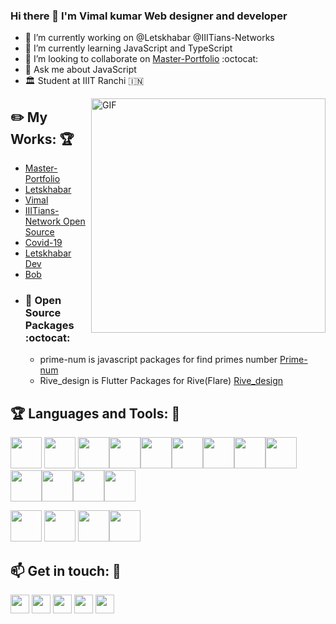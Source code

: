 ### Hi there 👋 I'm Vimal kumar Web designer and developer
- 🔭 I’m currently working on @Letskhabar @IIITians-Networks
- 🌱 I’m currently learning JavaScript and TypeScript
- 👯 I’m looking to collaborate on [Master-Portfolio](https://github.com/vimalverma558/master-portfolio) :octocat:
- 💬 Ask me about JavaScript
- 🏛️ Student at IIIT Ranchi :india:


<img align="right" width="375" alt="GIF" src="https://miro.medium.com/max/1360/1*IRGHmiGsa16stedQvIaZfw.gif" />

## :pencil2: My Works: :trophy:  
- [Master-Portfolio](https://github.com/vimalverma558/master-portfolio)
- [Letskhabar](https://letskhabar.com)
- [Vimal](https://vimal.letskhabar.com)
- [IIITians-Network Open Source](https://github.com/IIITians-Network/Open-Source)
- [Covid-19](https://covid-19.letskhabar.com/)
- [Letskhabar Dev](https://dev.letskhabar.com)
- [Bob](https://github.com/vimalverma558/Bob)
- ### :robot: Open Source Packages :octocat:
  - prime-num is javascript packages for find primes number [Prime-num](https://www.npmjs.com/package/prime-num)
  - Rive_design is Flutter Packages for Rive(Flare) [Rive_design](https://pub.dev/packages/rive_design)

 ## :trophy: Languages and Tools: :robot:

<img src="https://logo.letskhabar.com/img?tool=html" width="50px"> <img src="https://logo.letskhabar.com/img?tool=css" width="50px"> <img src="https://logo.letskhabar.com/img?tool=bootstrap" width="50px"><img src="https://logo.letskhabar.com/img?tool=js" width="50px"><img src="https://logo.letskhabar.com/img?tool=react" width="50px"><img src="https://logo.letskhabar.com/img?tool=node" width="50px"><img src="https://logo.letskhabar.com/img?tool=mongodb" width="50px"><img src="https://logo.letskhabar.com/img?tool=firebase" width="50px"><img src="https://logo.letskhabar.com/img?tool=flutter" width="50px"><img src="https://logo.letskhabar.com/img?tool=git" width="50px"><img src="https://logo.letskhabar.com/img?tool=github" width="50px"><img src="https://logo.letskhabar.com/img?tool=php" width="50px"><img src="https://logo.letskhabar.com/img?tool=ubuntu" width="50px">

<img src="https://logo.letskhabar.com/img?tool=figma" width="50px"> <img src="https://logo.letskhabar.com/img?tool=adobe-photoshop" width="50px"> <img src="https://logo.letskhabar.com/img?tool=adobe-premiere-pro" width="50px"><img src="https://logo.letskhabar.com/img?tool=adobe-xd" width="50px">

## :mailbox: Get in touch: 💬
[<img src="https://logo.letskhabar.com/img?tool=linkedin" width="30px">](https://www.linkedin.com/in/vimalverma558/)
[<img src="https://logo.letskhabar.com/img?tool=dev" width="30px">](https://dev.to/vimal)
[<img src="https://logo.letskhabar.com/img?tool=twitter" width="30px">](https://twitter.com/vimalverma558)
[<img src="https://logo.letskhabar.com/img?tool=mail" width="30px">](mailto:kumarvimal558@gmail.com)
[<img src="https://logo.letskhabar.com/img?tool=globe" width="30px">](https://vimal.letskhabar.com)